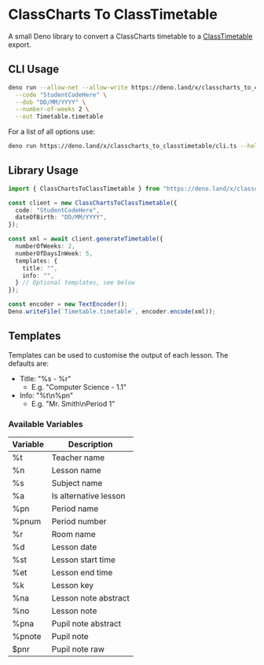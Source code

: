 # ClassCharts To ClassTimetable

A small Deno library to convert a ClassCharts timetable to a
[ClassTimetable](https://classtimetable.app/) export.

## CLI Usage

```bash
deno run --allow-net --allow-write https://deno.land/x/classcharts_to_classtimetable/cli.ts \
  --code "StudentCodeHere" \
  --dob "DD/MM/YYYY" \
  --number-of-weeks 2 \
  --out Timetable.timetable
```

For a list of all options use:
```bash
deno run https://deno.land/x/classcharts_to_classtimetable/cli.ts --help
```

## Library Usage

```typescript
import { ClassChartsToClassTimetable } from "https://deno.land/x/classcharts_to_classtimetable/mod.ts";

const client = new ClassChartsToClassTimetable({
  code: "StudentCodeHere",
  dateOfBirth: "DD/MM/YYYY",
});

const xml = await client.generateTimetable({
  numberOfWeeks: 2,
  numberOfDaysInWeek: 5,
  templates: {
    title: "",
    info: "",
  } // Optional templates, see below
});

const encoder = new TextEncoder();
Deno.writeFile(`Timetable.timetable`, encoder.encode(xml));
```

## Templates

Templates can be used to customise the output of each lesson. The defaults are:

- Title: "%s - %r"
  - E.g. "Computer Science - 1.1"
- Info: "%t\\n%pn"
  - E.g. "Mr. Smith\nPeriod 1"

### Available Variables

| Variable | Description           |
| -------- | --------------------- |
| %t       | Teacher name          |
| %n       | Lesson name           |
| %s       | Subject name          |
| %a       | Is alternative lesson |
| %pn      | Period name           |
| %pnum    | Period number         |
| %r       | Room name             |
| %d       | Lesson date           |
| %st      | Lesson start time     |
| %et      | Lesson end time       |
| %k       | Lesson key            |
| %na      | Lesson note abstract  |
| %no      | Lesson note           |
| %pna     | Pupil note abstract   |
| %pnote   | Pupil note            |
| $pnr     | Pupil note raw        |